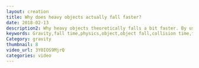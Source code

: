 ```yaml
---
layout: creation
title: Why does heavy objects actually fall faster?
date: 2018-02-13
description2: Why heavy objects theoretically falls a bit faster. By using newton I'm looking at what happens when a 1 kg object is dropped. then what happens with bigger objects. It turns out, that the earth is not stationary, and will accelerate upwards to meet the falling object. Hence the fall is faster or at least the collision time is lower.
keywords: Gravity,fall time,physics,object,object fall,collision time,fall,acceleration,acceleration physics,gravity fall,gravity acceleration,science,objects,space,heavy,animation,physics lecture,gravity falls,accelerate,newton,gravitational acceleration,physics basics,space equations,education,educational videos,physics experiments,defy physics
Category: gravity
thumbnail: 8
video_url: 3Y0IOS9MjrQ
categories: video
---
```

